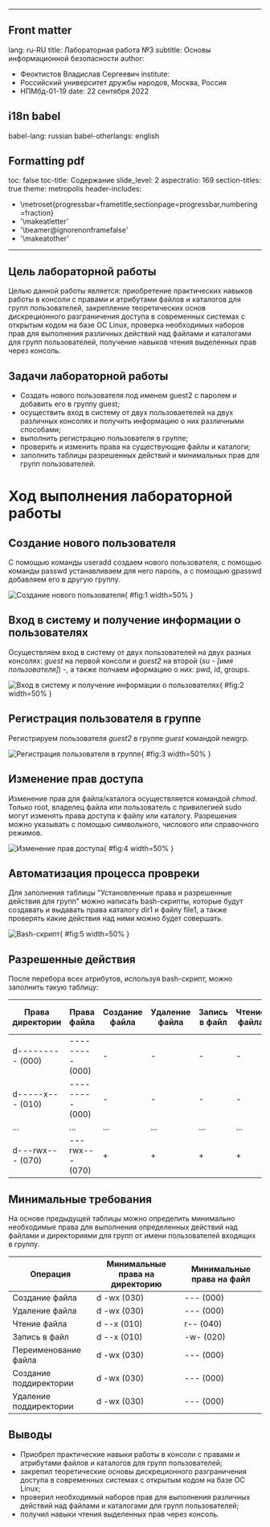 

---
## Front matter
lang: ru-RU
title: Лабораторная работа №3
subtitle: Основы информационной безопасности
author:
  - Феоктистов Владислав Сергеевич
institute:
  - Российский университет дружбы народов, Москва, Россия
  - НПМбд-01-19
date: 22 сентября 2022

## i18n babel
babel-lang: russian
babel-otherlangs: english

## Formatting pdf
toc: false
toc-title: Содержание
slide_level: 2
aspectratio: 169
section-titles: true
theme: metropolis
header-includes:
 - \metroset{progressbar=frametitle,sectionpage=progressbar,numbering=fraction}
 - '\makeatletter'
 - '\beamer@ignorenonframefalse'
 - '\makeatother'
---

## Цель лабораторной работы

Целью данной работы является: приобретение практических навыков работы в консоли с правами и атрибутами файлов и каталогов для групп пользователей, закрепление теоретических основ дискреционного разграничения доступа в современных системах с открытым кодом на базе ОС Linux, проверка необходимых наборов прав для выполнения различных действий над файлами и каталогами для групп пользователей, получение навыков чтения выделенных прав через консоль.

## Задачи лабораторной работы

- Создать нового пользователя под именем guest2 с паролем и добавить его в группу guest; 
- осуществить вход в систему от двух пользоваетелей на двух различных консолях и получить информацию о них различными способами; 
- выполнить регистрацию пользователя в группе; 
- проверить и изменить права на существующие файлы и каталоги; 
- заполнить таблицы разрешенных действий и минимальных прав для групп пользователей.

# Ход выполнения лабораторной работы

## Создание нового пользователя

С помощью команды useradd создаем нового пользователя, с помощью команды passwd устанавливаем для него пароль, а с помощью gpasswd добавляем его в другую группу.

![Создание нового пользователя](image/img_1.jpg){ #fig:1 width=50% }

## Вход в систему и получение информации о пользователях 

Осуществляем вход в систему от двух пользователей на двух разных консолях: *guest* на первой консоли и *guest2* на второй (*su - [имя пользователя]*) -, а также полчаем иформацию о них: pwd, id, groups.

![Вход в систему и получение информации о пользователях](image/img_2.jpg){ #fig:2 width=50% }

## Регистрация пользователя в группе

Регистрируем пользователя *guest2* в группе *guest* командой newgrp.

![Регистрация пользователя в группе](image/img_3.jpg){ #fig:3 width=50% }

## Изменение прав доступа

Изменение прав для файла/каталога осуществляется командой *chmod*. Только root, владелец файла или пользователь с привилегией sudo могут изменять права доступа к файлу или каталогу. Разрешения можно указывать с помощью символьного, числового или справочного режимов. 

![Изменение прав доступа](image/img_4.jpg){ #fig:4 width=50% }

## Автоматизация процесса провреки

Для заполнения таблицы "Установленные права и разрешенные действия для групп" можно написать bash-скрипты, которые будут создавать и выдавать права каталогу dir1 и файлу file1, а также проверять какие действия над ними можно будет совершать.

![Bash-скрипт](image/img_5.jpg){ #fig:5 width=50% }

## Разрешенные действия

После перебора всех атрибутов, используя bash-скрипт, можно заполнить такую таблицу:

| Права директории | Права файла           | Создание файла | Удаление файла | Запись в файл | Чтение файла | Смена директории | Просмотр файлов в директории | Переименование файла | Смена атрибутов файла |
|------------------|-----------------------|----------------|----------------|---------------|--------------|------------------|------------------------------|----------------------|-----------------------|
| d--------- (000) | --------- (000)       | -              | -              | -             | -            | -                | -                            | -                    | -                     |
| d-----x--- (010) | --------- (000)       | -              | -              | -             | -            | +                | -                            | -                    | -                     |
| ...              | ...                   | ...            | ...            | ...           | ...          | ...              | ...                          | ...                  | ...                   |
| d---rwx--- (070) | ---rwx--- (070)       | +              | +              | +             | +            | +                | +                            | +                    | -                     |

## Минимальные требования

На основе предыдущей таблицы можно определить минимально необходимые права для выполнения определенных действий над файлами и директориями для групп от имени пользователей входящих в группу.

| Операция               | Минимальные права на директорию | Минимальные права на файл |
|------------------------|---------------------------------|---------------------------|
| Создание файла         | d -wx (030)                      | --- (000)                 |
| Удаление файла         | d -wx (030)                      | --- (000)                 |
| Чтение файла           | d --x (010)                      | r-- (040)                 |
| Запись в файл          | d --x (010)                      | -w- (020)                 |
| Переименование файла   | d -wx (030)                      | --- (000)                 |
| Создание поддиректории | d -wx (030)                      | --- (000)                 |
| Удаление поддиректории | d -wx (030)                      | --- (000)                 |

## Выводы

- Приобрел практические навыки работы в консоли с правами и атрибутами файлов и каталогов для групп пользователей;
- закрепил теоретические основы дискреционного разграничения доступа в современных системах с открытым кодом на базе ОС Linux;
- проверил необходимый наборов прав для выполнения различных действий над файлами и каталогами для групп пользователей;
- получил навыки чтения выделенных прав через консоль.
